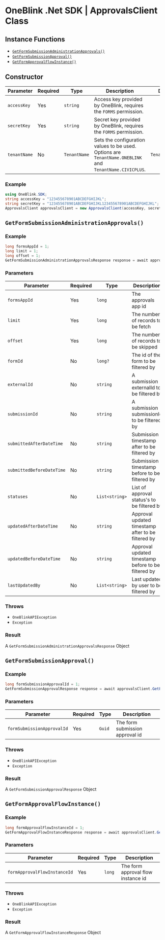 # OneBlink .Net SDK | ApprovalsClient Class

## Instance Functions

-   [`GetFormSubmissionAdministrationApprovals()`](#getformsubmissionadministrationapprovals)
-   [`GetFormSubmissionApproval()`](#getformsubmissionapproval)
-   [`GetFormApprovalFlowInstance()`](#getformapprovalflowinstance)

## Constructor

| Parameter    | Required | Type         | Description                                                                                             | Default Value         |
| ------------ | -------- | ------------ | ------------------------------------------------------------------------------------------------------- | --------------------- |
| `accessKey`  | Yes      | `string`     | Access key provided by OneBlink, requires the `FORMS` permission.                                       |                       |
| `secretKey`  | Yes      | `string`     | Secret key provided by OneBlink, requires the `FORMS` permission.                                       |                       |
| `tenantName` | No       | `TenantName` | Sets the configuration values to be used. Options are `TenantName.ONEBLINK` and `TenantName.CIVICPLUS`. | `TenantName.ONEBLINK` |

### Example

```c#
using OneBlink.SDK;
string accessKey = "123455678901ABCDEFGHIJKL";
string secretKey = "123455678901ABCDEFGHIJKL123455678901ABCDEFGHIJKL";
ApprovalsClient approvalsClient = new ApprovalsClient(accessKey, secretKey);
```

## `GetFormSubmissionAdministrationApprovals()`

### Example

```c#
long formsAppId = 1;
long limit = 1;
long offset = 1;
GetFormSubmissionAdministrationApprovalsResponse response = await approvalsClient.GetFormSubmissionAdministrationApprovals(formsAppId, limit, offset);
```

### Parameters

| Parameter                 | Required | Type           | Description                                         |
| ------------------------- | -------- | -------------- | --------------------------------------------------- |
| `formsAppId`              | Yes      | `long`         | The approvals app id                                |
| `limit`                   | Yes      | `long`         | The number of records to be fetch                   |
| `offset`                  | Yes      | `long`         | The number of records to be skipped                 |
| `formId`                  | No       | `long?`        | The id of the form to be filtered by                |
| `externalId`              | No       | `string`       | A submission externalId to be filtered by           |
| `submissionId`            | No       | `string`       | A submission submissionId to be filtered by         |
| `submittedAfterDateTime`  | No       | `string`       | Submission timestamp after to be filtered by        |
| `submittedBeforeDateTime` | No       | `string`       | Submission timestamp before to be filtered by       |
| `statuses`                | No       | `List<string>` | List of approval status's to be filtered by         |
| `updatedAfterDateTime`    | No       | `string`       | Approval updated timestamp after to be filtered by  |
| `updatedBeforeDateTime`   | No       | `string`       | Approval updated timestamp before to be filtered by |
| `lastUpdatedBy`           | No       | `List<string>` | Last updated by user to be filtered by              |

### Throws

-   `OneBlinkAPIException`
-   `Exception`

### Result

A `GetFormSubmissionAdministrationApprovalsResponse` Object

## `GetFormSubmissionApproval()`

### Example

```c#
long formSubmissionApprovalId = 1;
GetFormSubmissionApprovalResponse response = await approvalsClient.GetFormSubmissionApproval(formSubmissionApprovalId);
```

### Parameters

| Parameter                  | Required | Type   | Description                     |
| -------------------------- | -------- | ------ | ------------------------------- |
| `formSubmissionApprovalId` | Yes      | `Guid` | The form submission approval id |

### Throws

-   `OneBlinkAPIException`
-   `Exception`

### Result

A `GetFormSubmissionApprovalResponse` Object

## `GetFormApprovalFlowInstance()`

### Example

```c#
long formApprovalFlowInstanceId = 1;
GetFormApprovalFlowInstanceResponse response = await approvalsClient.GetFormApprovalFlowInstance(formApprovalFlowInstanceId);
```

### Parameters

| Parameter                    | Required | Type   | Description                        |
| ---------------------------- | -------- | ------ | ---------------------------------- |
| `formApprovalFlowInstanceId` | Yes      | `long` | The form approval flow instance id |

### Throws

-   `OneBlinkAPIException`
-   `Exception`

### Result

A `GetFormApprovalFlowInstanceResponse` Object
